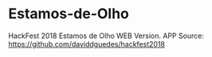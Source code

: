 # Estamos-de-Olho
HackFest 2018 Estamos de Olho WEB Version.
APP Source: https://github.com/daviddguedes/hackfest2018
